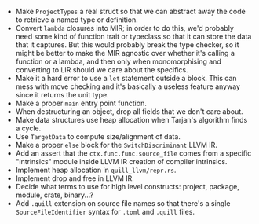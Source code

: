 - Make `ProjectTypes` a real struct so that we can abstract away the code to retrieve a named type or definition.
- Convert `lambda` closures into MIR; in order to do this, we'd probably need some kind of function trait or typeclass so that it can store the data that it captures. But this would probably break the type checker, so it might be better to make the MIR agnostic over whether it's calling a function or a lambda, and then only when monomorphising and converting to LIR should we care about the specifics.
- Make it a hard error to use a `let` statement outside a block. This can mess with move checking and it's basically a useless feature anyway since it returns the unit type.
- Make a proper `main` entry point function.
- When destructuring an object, drop all fields that we don't care about.
- Make data structures use heap allocation when Tarjan's algorithm finds a cycle.
- Use `TargetData` to compute size/alignment of data.
- Make a proper `else` block for the `SwitchDiscriminant` LLVM IR.
- Add an assert that the `ctx.func.func.source_file` comes from a specific "intrinsics" module inside LLVM IR creation of compiler intrinsics.
- Implement heap allocation in `quill_llvm/repr.rs`.
- Implement drop and free in LLVM IR.
- Decide what terms to use for high level constructs: project, package, module, crate, binary...?
- Add `.quill` extension on source file names so that there's a single `SourceFileIdentifier` syntax for `.toml` and `.quill` files.

